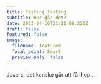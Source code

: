 ```yaml
---
title: Testing Testing
subtitle: Hur går det?
date: 2023-04-16T21:11:08.220Z
draft: false
featured: false
image:
  filename: featured
  focal_point: Smart
  preview_only: false
---
```

J﻿ovars, det kanske går att få ihop...